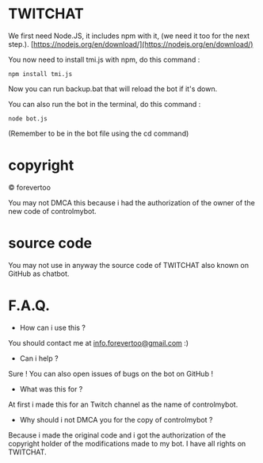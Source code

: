# TWITCHAT

We first need Node.JS, it includes npm with it, (we need it too for the next step.). [https://nodejs.org/en/download/](https://nodejs.org/en/download/)

You now need to install tmi.js with npm, do this command : 

`npm install tmi.js`

Now you can run backup.bat that will reload the bot if it's down.

You can also run the bot in the terminal, do this command :  

`node bot.js`

(Remember to be in the bot file using the cd command)

# copyright

© forevertoo

You may not DMCA this because i had the authorization of the owner of the new code of controlmybot.

# source code

You may not use in anyway the source code of TWITCHAT also known on GitHub as chatbot.

# F.A.Q.

- How can i use this ?

You should contact me at info.forevertoo@gmail.com :)

- Can i help ?

Sure ! You can also open issues of bugs on the bot on GitHub !

- What was this for ?

At first i made this for an Twitch channel as the name of controlmybot.

- Why should i not DMCA you for the copy of controlmybot ?

Because i made the original code and i got the authorization of the copyright holder of the modifications made to my bot. I have all rights on TWITCHAT.
